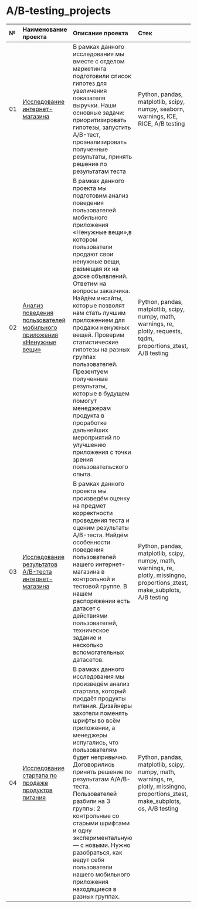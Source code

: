 # A/B-testing_projects

| №  | Наименование проекта  | Описание проекта | Стек |
|:-- |:----------------------|:--------------|:-------------|
| 01 |[Исследование интернет-магазина](https://github.com/nikita-data/A-B-testing_projects/blob/main/01_e_commerce%20store%20ab%20testing/e%20commerce%20store%20ab%20testing.ipynb)|В рамках данного исследования мы вместе с отделом маркетинга подготовили список гипотез для увеличения показателя выручки. Наши основные задачи: приоритизировать гипотезы, запустить A/B-тест, проанализировать полученные результаты, принять решение по результатам теста |Python, pandas, matplotlib, scipy, numpy, seaborn, warnings, ICE, RICE, A/B testing |
| 02 |[Анализ поведения пользователей мобильного приложения «Ненужные вещи»](https://github.com/nikita-data/A-B-testing_projects/blob/main/02_mobile%20app%20ab%20testing/mobile_app_ab_testing.ipynb)|В рамках данного проекта мы подготовим анализ поведения пользователей мобильного приложения «Ненужные вещи»,в котором пользователи продают свои ненужные вещи, размещая их на доске объявлений. Ответим на вопросы заказчика. Найдём инсайты, которые позволят нам стать лучшим приложением для продажи ненужных вещей. Проверим статистические гипотезы на разных группах пользователей. Презентуем полученные результаты, которые в будущем помогут менеджерам продукта в проработке дальнейших мероприятий по улучшению приложения с точки зрения пользовательского опыта.|Python, pandas, matplotlib, scipy, numpy, math, warnings, re, plotly, requests, tqdm, proportions_ztest, A/B testing |
| 03 |[Исследование результатов A/B-теста интернет-магазина](https://github.com/nikita-data/A-B-testing_projects/blob/main/retail%20store%20ab%20testing/retail_store_ab_testing.ipynb)|В рамках данного проекта мы произведём оценку на предмет корректности проведения теста и оценим результаты A/B-теста. Найдём особенности поведения пользователей нашего интернет-магазина в контрольной и тестовой группе. В нашем распоряжении есть датасет с действиями пользователей, техническое задание и несколько вспомогательных датасетов.|Python, pandas, matplotlib, scipy, numpy, math, warnings, re, plotly, missingno, proportions_ztest, make_subplots, A/B testing |
| 04 |[Исследование стартапа по продаже продуктов питания](https://github.com/nikita-data/A-B-testing_projects/blob/main/start%20up%20ab%20testing/start_up_ab_testing%20(1).ipynb)|В рамках данного исследования мы произведём анализ стартапа, который продаёт продукты питания. Дизайнеры захотели поменять шрифты во всём приложении, а менеджеры испугались, что пользователям будет непривычно. Договорились принять решение по результатам A/A/B-теста. Пользователей разбили на 3 группы: 2 контрольные со старыми шрифтами и одну экспериментальную — с новыми. Нужно разобраться, как ведут себя пользователи нашего мобильного приложения находящиеся в разных группах.|Python, pandas, matplotlib, scipy, numpy, math, warnings, re, plotly, missingno, proportions_ztest, make_subplots, os, A/B testing |
